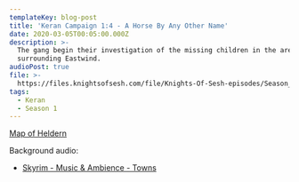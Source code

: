 ```yaml
---
templateKey: blog-post
title: 'Keran Campaign 1:4 - A Horse By Any Other Name'
date: 2020-03-05T00:05:00.000Z
description: >-
  The gang begin their investigation of the missing children in the areas
  surrounding Eastwind.
audioPost: true
file: >-
  https://files.knightsofsesh.com/file/Knights-Of-Sesh-episodes/Season_1/Keran-4.mp3
tags:
  - Keran
  - Season 1
---
```

[Map of Heldern](https://keran-podcast.s3.eu-west-2.amazonaws.com/photo_2020-03-04+18.28.10.jpeg)

Background audio:
* [Skyrim - Music & Ambience - Towns
](https://www.youtube.com/watch?v=Y4KX-owEk98)
